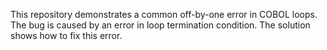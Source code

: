 This repository demonstrates a common off-by-one error in COBOL loops. The bug is caused by an error in loop termination condition. The solution shows how to fix this error.